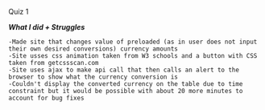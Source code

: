Quiz 1


***What I did + Struggles***

    -Made site that changes value of preloaded (as in user does not input their own desired conversions) currency amounts
    -Site usses css animation taken from W3 schools and a button with CSS taken from getcssscan.com
    -Site uses ajax to make api call that then calls an alert to the browser to show what the currency conversion is
    -Couldn't display the converted currency on the table due to time constraint but it would be possible with about 20 more minutes to account for bug fixes
